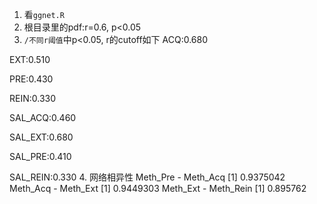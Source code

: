 1. 看`ggnet.R`
2. 根目录里的pdf:r=0.6, p<0.05
3. `/不同r阈值`中p<0.05, r的cutoff如下
ACQ:0.680

EXT:0.510

PRE:0.430

REIN:0.330

SAL_ACQ:0.460

SAL_EXT:0.680

SAL_PRE:0.410

SAL_REIN:0.330
4. 网络相异性 
Meth_Pre - Meth_Acq
[1] 0.9375042
Meth_Acq - Meth_Ext
[1] 0.9449303
Meth_Ext - Meth_Rein
[1] 0.895762
